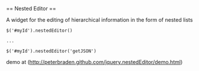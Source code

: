 == Nested Editor ==

A widget for the editing of hierarchical information in the form of nested lists

	$('#myId').nestedEditor()
	
	...

	$('#myId').nestedEditor('getJSON')




demo at (http://peterbraden.github.com/jquery.nestedEditor/demo.html)
